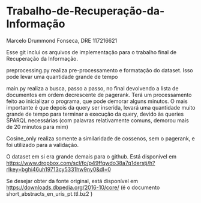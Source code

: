 # Trabalho-de-Recuperação-da-Informação

Marcelo Drummond Fonseca, DRE 117216621

Esse git inclui os arquivos de implementação para o trabalho final de Recuperação da Informação.

preprocessing.py realiza pre-processamento e formatação do dataset. Isso pode levar uma quantidade grande de tempo

main.py realiza a busca, passo a passo, no final devolvendo a lista de documentos em ordem decrescente de pagerank. Terá um processamento feito ao inicializar o programa, que pode demorar alguns minutos. O mais importante é que depois da query ser inserida, levará uma quantidade muito grande de tempo para terminar a execução da query, devido às queries SPARQL necessárias (com palavras relativamente comuns, demorou mais de 20 minutos para mim)

Cosine_only realiza somente a similaridade de cossenos, sem o pagerank, e foi utilizado para a validação.

O dataset em si era grande demais para o github. Está disponível em https://www.dropbox.com/scl/fo/p49ffqwdo38a7q1derstj/h?rlkey=bghi46uh19713cy5331hw9ny0&dl=0

Se desejar obter da fonte original, está disponível em https://downloads.dbpedia.org/2016-10/core/ (é o documento short_abstracts_en_uris_pt.ttl.bz2 )
